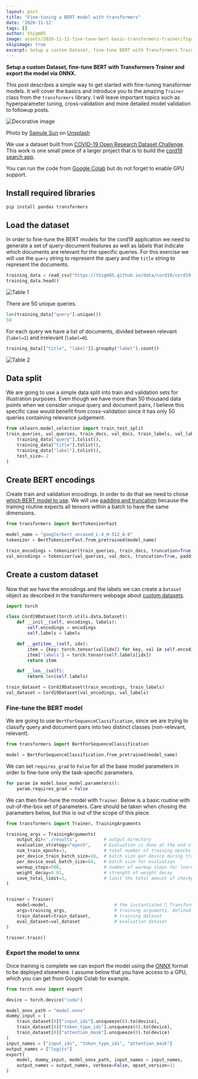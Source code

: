 ```yaml
---
layout: post
title: "Fine-tuning a BERT model with transformers"
date: '2020-11-12'
tags: []
author: thigm85
image: assets/2020-11-12-fine-tune-bert-basic-transformers-trainer/figure_1.jpeg
skipimage: true
excerpt: Setup a custom Dataset, fine-tune BERT with Transformers Trainer and export the model via ONNX.
---
```


**Setup a custom Dataset, fine-tune BERT with Transformers Trainer and export the model via ONNX.**

This post describes a simple way to get started with fine-tuning transformer models. It will cover the basics and introduce you to the amazing `Trainer` class from the `transformers` library. I will leave important topics such as hyperparameter tuning, cross-validation and more detailed model validation to followup posts.

![Decorative image](/assets/2020-11-12-fine-tune-bert-basic-transformers-trainer/figure_1.jpeg)
<p class="image-credit">Photo by <a href="https://unsplash.com/@samule?utm_source=unsplash&amp;utm_medium=referral&amp;utm_content=creditCopyText">Samule Sun</a> on <a href="https://unsplash.com/s/photos/transformers?utm_source=unsplash&amp;utm_medium=referral&amp;utm_content=creditCopyText">Unsplash</a></p>

We use a dataset built from [COVID-19 Open Research Dataset Challenge](https://www.kaggle.com/allen-institute-for-ai/CORD-19-research-challenge). This work is one small piece of a larger project that is to build the [cord19 search app](https://cord19.vespa.ai/).

You can run the code from [Google Colab](https://colab.research.google.com/github/thigm85/blog/blob/master/_notebooks/2020-11-12-fine-tune-bert-basic-transformers-trainer.ipynb) but do not forget to enable GPU support.

## Install required libraries

```python
pip install pandas transformers
```

## Load the dataset

In order to fine-tune the BERT models for the cord19 application we need to generate a set of query-document features as well as labels that indicate which documents are relevant for the specific queries. For this exercise we will use the `query` string to represent the query and the `title` string to represent the documents.

```python
training_data = read_csv("https://thigm85.github.io/data/cord19/cord19-query-title-label.csv")
training_data.head()
```

![Table 1](/assets/2020-11-12-fine-tune-bert-basic-transformers-trainer/table_1.png)

There are 50 unique queries.

```python
len(training_data["query"].unique())
50
```

For each query we have a list of documents, divided between relevant (`label=1`) and irrelevant (`label=0`). 

```python
training_data[["title", "label"]].groupby("label").count()
```

![Table 2](/assets/2020-11-12-fine-tune-bert-basic-transformers-trainer/table_2.png)

## Data split

We are going to use a simple data split into train and validation sets for illustration purposes. Even though we have more than 50 thousand data points when we consider unique query and document pairs, I believe this specific case would benefit from cross-validation since it has only 50 queries containing relevance judgement.


```python
from sklearn.model_selection import train_test_split
train_queries, val_queries, train_docs, val_docs, train_labels, val_labels = train_test_split(
    training_data["query"].tolist(), 
    training_data["title"].tolist(), 
    training_data["label"].tolist(), 
    test_size=.2
)
```

## Create BERT encodings

Create train and validation encodings. In order to do that we need to chose [which BERT model to use](https://huggingface.co/transformers/pretrained_models.html). We will use [padding and truncation](https://huggingface.co/docs/transformers/pad_truncation) because the training routine expects all tensors within a batch to have the same dimensions.


```python
from transformers import BertTokenizerFast

model_name = "google/bert_uncased_L-4_H-512_A-8"
tokenizer = BertTokenizerFast.from_pretrained(model_name)

train_encodings = tokenizer(train_queries, train_docs, truncation=True, padding='max_length', max_length=128)
val_encodings = tokenizer(val_queries, val_docs, truncation=True, padding='max_length', max_length=128)
```

## Create a custom dataset

Now that we have the encodings and the labels we can create a `Dataset` object as described in the transformers webpage about [custom datasets](https://huggingface.co/transformers/custom_datasets.html).


```python
import torch

class Cord19Dataset(torch.utils.data.Dataset):
    def __init__(self, encodings, labels):
        self.encodings = encodings
        self.labels = labels

    def __getitem__(self, idx):
        item = {key: torch.tensor(val[idx]) for key, val in self.encodings.items()}
        item['labels'] = torch.tensor(self.labels[idx])
        return item

    def __len__(self):
        return len(self.labels)

train_dataset = Cord19Dataset(train_encodings, train_labels)
val_dataset = Cord19Dataset(val_encodings, val_labels)
```

### Fine-tune the BERT model

We are going to use `BertForSequenceClassification`, since we are trying to classify query and document pairs into two distinct classes (non-relevant, relevant).


```python
from transformers import BertForSequenceClassification

model = BertForSequenceClassification.from_pretrained(model_name)
```

We can set `requires_grad` to `False` for all the base model parameters in order to fine-tune only the task-specific parameters.


```python
for param in model.base_model.parameters():
    param.requires_grad = False
```

We can then fine-tune the model with `Trainer`. Below is a basic routine with out-of-the-box set of parameters. Care should be taken when chosing the parameters below, but this is out of the scope of this piece.


```python
from transformers import Trainer, TrainingArguments

training_args = TrainingArguments(
    output_dir='./results',          # output directory
    evaluation_strategy="epoch",     # Evaluation is done at the end of each epoch.
    num_train_epochs=3,              # total number of training epochs
    per_device_train_batch_size=16,  # batch size per device during training
    per_device_eval_batch_size=64,   # batch size for evaluation
    warmup_steps=500,                # number of warmup steps for learning rate scheduler
    weight_decay=0.01,               # strength of weight decay
    save_total_limit=1,              # limit the total amount of checkpoints. Deletes the older checkpoints.    
)


trainer = Trainer(
    model=model,                         # the instantiated 🤗 Transformers model to be trained
    args=training_args,                  # training arguments, defined above
    train_dataset=train_dataset,         # training dataset
    eval_dataset=val_dataset             # evaluation dataset
)

trainer.train()
```

### Export the model to onnx

Once training is complete we can export the model using the [ONNX](https://onnx.ai/) format to be deployed elsewhere. I assume below that you have access to a GPU, which you can get from Google Colab for example.


```python
from torch.onnx import export

device = torch.device("cuda") 

model_onnx_path = "model.onnx"
dummy_input = (
    train_dataset[0]["input_ids"].unsqueeze(0).to(device), 
    train_dataset[0]["token_type_ids"].unsqueeze(0).to(device), 
    train_dataset[0]["attention_mask"].unsqueeze(0).to(device)
)
input_names = ["input_ids", "token_type_ids", "attention_mask"]
output_names = ["logits"]
export(
    model, dummy_input, model_onnx_path, input_names = input_names, 
    output_names = output_names, verbose=False, opset_version=11
)
```
